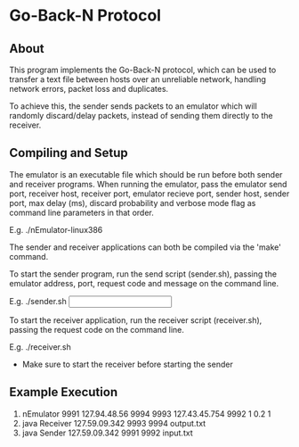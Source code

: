 Go-Back-N Protocol
==================

About
-----

This program implements the Go-Back-N protocol, which can be used to transfer a text file between hosts over an unreliable network, handling network errors, packet loss and duplicates.

To achieve this, the sender sends packets to an emulator which will randomly discard/delay packets, instead of sending them directly to the receiver.


Compiling and Setup
-------------------

The emulator is an executable file which should be run before both sender and receiver programs. When running the emulator, pass the emulator send port, receiver host, receiver port, emulator recieve port, sender host, sender port, max delay (ms), discard probability and verbose mode flag as command line parameters in that order.

E.g. ./nEmulator-linux386 <emulator send port> <receiver host> <receiver port> <emulator receive port> <sender host> <sender port> <max delay> <discard probability> <verbose mode flag> 

The sender and receiver applications can both be compiled via the 'make' command. 

To start the sender program, run the send script (sender.sh), passing the emulator address, port, request code and message on the command line.

E.g. ./sender.sh <emulator host> <emulator sender port> <sender port> <input file name>
  
To start the receiver application, run the receiver script (receiver.sh), passing the request code on the command line.

E.g. ./receiver.sh <emulator host> <emulator receive port> <receiver port> <output file name>

* Make sure to start the receiver before starting the sender


Example Execution
-----------------

1. nEmulator 9991 127.94.48.56 9994 9993 127.43.45.754 9992 1 0.2 1
2. java Receiver 127.59.09.342 9993 9994 output.txt
3. java Sender 127.59.09.342 9991 9992 input.txt




